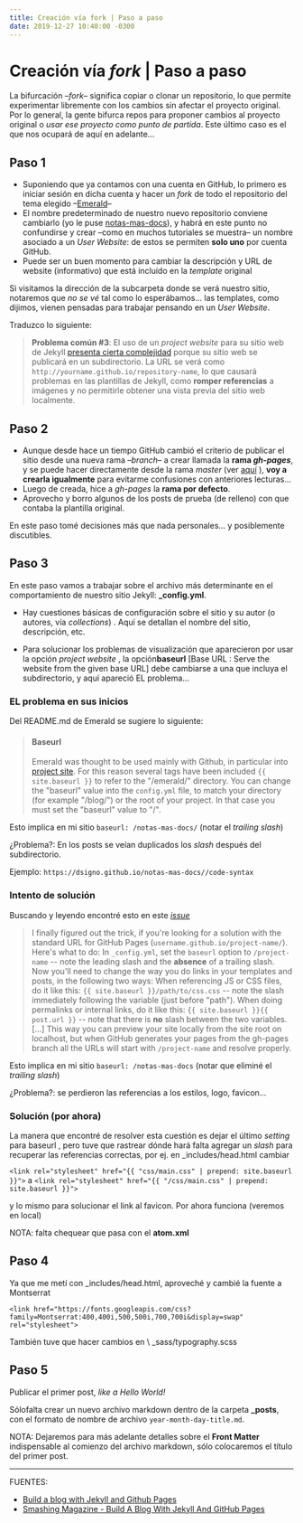 ```yaml
---
title: Creación vía fork | Paso a paso
date: 2019-12-27 10:40:00 -0300
---
```


# Creación vía *fork* | Paso a paso

La bifurcación –*fork*– significa copiar o clonar un repositorio, lo que permite experimentar libremente con los cambios sin afectar el proyecto original.
Por lo general, la gente bifurca repos para proponer cambios al proyecto original o *usar ese proyecto como punto de partida*. Este último caso es el que nos ocupará de aquí en adelante...

## Paso 1

+ Suponiendo que ya contamos con una cuenta en GitHub, lo primero es iniciar sesión en dicha cuenta y hacer un *fork* de todo el repositorio del tema elegido –[Emerald](https://github.com/KingFelix/emerald)–
+ El nombre predeterminado de nuestro nuevo repositorio conviene cambiarlo (yo le puse [notas-mas-docs](https://github.com/dsigno/notas-mas-docs)), y habrá en este punto no confundirse y crear –como en muchos tutoriales se muestra– un nombre asociado a un *User Website*: de estos se permiten **solo uno** por cuenta GitHub.
+ Puede ser un buen momento para cambiar la descripción y URL de website (informativo) que está incluído en la *template* original

Si visitamos la dirección de la subcarpeta donde se verá nuestro sitio, notaremos  que *no se vé* tal como lo esperábamos... las templates, como dijimos, vienen pensadas para trabajar pensando en un *User Website*. 

Traduzco lo siguiente:

>**Problema común #3**: El uso de un *project website* para su sitio web de Jekyll [presenta cierta complejidad](http://jekyllrb.com/docs/github-pages/#project_page_url_structure) porque su sitio web se publicará en un subdirectorio. La URL se verá como `http://yourname.github.io/repository-name`, lo que causará problemas en las plantillas de Jekyll, como **romper referencias** a imágenes y no permitirle obtener una vista previa del sitio web localmente.

## Paso 2

+ Aunque desde hace un tiempo GitHub cambió el criterio de publicar el sitio desde una nueva rama –*branch*– a crear llamada la **rama *gh-pages***, y se puede hacer directamente desde la rama *master* (ver [aquí](https://blog.webjeda.com/create-jekyll-blog/#step-3-check-whether-you-are-on-the-right-branchnot-required) ), **voy a crearla igualmente** para evitarme confusiones con anteriores lecturas...
+ Luego de creada, hice a *gh-pages* la **rama por defecto**.
+ Aprovecho y borro algunos de los posts de prueba (de relleno) con que contaba la plantilla original.

En este paso tomé decisiones más que nada personales... y posiblemente discutibles.

## Paso 3

En este paso vamos a trabajar sobre el archivo más determinante en el comportamiento de nuestro sitio Jekyll: **_config.yml**.

+ Hay cuestiones básicas de configuración sobre el sitio y su autor (o autores, vía *collections*) . Aquí se detallan el nombre del sitio, descripción, etc.

+ Para solucionar los problemas de visualización que aparecieron por usar la opción *project website* , la opción**baseurl** [Base URL : Serve the website from the given base URL] debe cambiarse a una que incluya el subdirectorio, y aquí apareció EL problema...

### EL problema en sus inicios

Del README.md de Emerald se sugiere lo siguiente:

> #### Baseurl
> Emerald was thought to be used mainly with Github, in particular into [project site](https://pages.github.com/). For this reason several tags have been included `{{ site.baseurl }}` to refer to the "/emerald/" directory. You can change the "baseurl" value into the `config.yml` file, to match your directory (for example "/blog/") or the root of your project. In that case you must set the "baseurl" value to "/".

Esto implica en mi sitio `baseurl: /notas-mas-docs/`  (notar el *trailing slash*)

¿Problema?: En los posts se veían duplicados los *slash* después del subdirectorio.

Ejemplo: `https://dsigno.github.io/notas-mas-docs//code-syntax`

### Intento de solución

Buscando y leyendo encontré esto en este [*issue*](https://github.com/jekyll/jekyll/issues/332#issuecomment-18952908)

> I finally figured out the trick, if you're looking for a solution with the standard URL for GitHub Pages (`username.github.io/project-name/`). Here's what to do:
> In `_config.yml`, set the `baseurl` option to `/project-name` -- note the leading slash and the **absence** of a trailing slash.
Now you'll need to change the way you do links in your templates and posts, in the following two ways:
> When referencing JS or CSS files, do it like this: `{{ site.baseurl }}/path/to/css.css` -- note the slash immediately following the variable (just before "path").
> When doing permalinks or internal links, do it like this: `{{ site.baseurl }}{{ post.url }}` -- note that there is **no** slash between the two variables.
> [...]
> This way you can preview your site locally from the site root on localhost, but when GitHub generates your pages from the gh-pages branch all the URLs will start with `/project-name` and resolve properly.

Esto implica en mi sitio `baseurl: /notas-mas-docs`  (notar que eliminé el *trailing slash*)

¿Problema?: se perdieron las referencias a los estilos, logo, favicon...

### Solución (por ahora)

La manera que encontré de resolver esta cuestión es dejar el último *setting* para baseurl , pero tuve que rastrear dónde hará falta agregar un *slash* para recuperar las referencias correctas, por ej. en \_includes/head.html cambiar

`<link rel="stylesheet" href="{{ "css/main.css" | prepend: site.baseurl }}">`
a
`<link rel="stylesheet" href="{{ "/css/main.css" | prepend: site.baseurl }}">`

y lo mismo para solucionar el link al favicon. Por ahora funciona (veremos en local)

NOTA: falta chequear que pasa con el **atom.xml**

## Paso 4

Ya que me metí con \_includes/head.html, aproveché y cambié la fuente a Montserrat

`<link href="https://fonts.googleapis.com/css?family=Montserrat:400,400i,500,500i,700,700i&display=swap" rel="stylesheet">`

También tuve que hacer cambios en \ _sass/typography.scss 

## Paso 5

 Publicar el primer post, *like a Hello World!*

Sólofalta crear un nuevo archivo markdown dentro de la carpeta **_posts**, con el formato de nombre de archivo `year-month-day-title.md`.

NOTA: Dejaremos para más adelante detalles sobre el **Front Matter** indispensable al comienzo del archivo markdown, sólo colocaremos el título del primer post.



***
FUENTES:

+ [Build a blog with Jekyll and Github Pages](http://andrewbtran.github.io/JRN-418/class13/jekyll/)
+ [Smashing Magazine - Build A Blog With Jekyll And GitHub Pages](https://www.smashingmagazine.com/2014/08/build-blog-jekyll-github-pages/)
